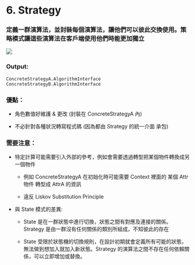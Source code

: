 # 6. Strategy

### 定義一群演算法，並封裝每個演算法，讓他們可以彼此交換使用。策略模式讓這些演算法在客戶端使用他們時能更加獨立

![](https://www.dofactory.com/images/diagrams/net/strategy.gif)

### Output:

    ConcreteStrategyA.AlgorithmInterface
    ConcreteStrategyB.AlgorithmInterface

### 優點：

* 角色數值好維護 & 更改 (封裝在 ConcreteStrategyA 內)

* 不必針對各種狀況轉寫程式碼 (因為都由 Strategy 的統一介面 承包)

### 需要注意：

* 特定計算可能需要引入外部的參考，例如會需要透過轉型把某個物件轉換成另一個物件

    * 例如 ConcreteStrategyA 在初始化時可能需要 Context 裡面的 某個 Attr 物件 轉型成 AttrA 的資訊

    * 違反 Liskov Substitution Principle

* 與 State 模式的差異:

    * State 是在一群狀態中進行切換，狀態之間有對應及連接的關係。Strategy 是由一群沒有任何關係的類別所組成，不知彼此的存在

    * State 受限於狀態機的切換規則，在設計初期就會定義所有可能的狀態，無法做到想加入就加入新狀態。Strategy 的演算法之間不存在任何依賴關係，可以立即增加或替換。